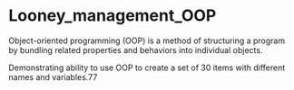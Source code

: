 # Looney_management_OOP

Object-oriented programming (OOP) is a method of structuring a program by bundling related properties and behaviors into individual objects.

Demonstrating ability to use OOP to create a set of 30 items with different names and variables.77

